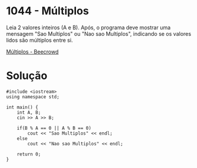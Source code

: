 # 1044 - Múltiplos

Leia 2 valores inteiros (A e B). Após, o programa deve mostrar uma mensagem "Sao Multiplos" ou "Nao sao Multiplos", indicando se os valores lidos são múltiplos entre si.

[Múltiplos - Beecrowd](https://www.beecrowd.com.br/judge/pt/problems/view/1044)

# Solução

```
#include <iostream>
using namespace std;

int main() {
    int A, B;
    cin >> A >> B;

    if(B % A == 0 || A % B == 0)
        cout << "Sao Multiplos" << endl;
    else
        cout << "Nao sao Multiplos" << endl;

    return 0;
}
```